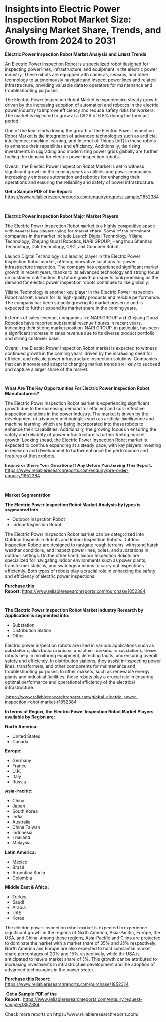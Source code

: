 <p><h1>Insights into Electric Power Inspection Robot Market Size: Analysing Market Share, Trends, and Growth from 2024 to 2031</h1></p><p><strong>Electric Power Inspection Robot Market Analysis and Latest Trends</strong></p>
<p><p>An Electric Power Inspection Robot is a specialized robot designed for inspecting power lines, infrastructure, and equipment in the electric power industry. These robots are equipped with cameras, sensors, and other technology to autonomously navigate and inspect power lines and related infrastructure, providing valuable data to operators for maintenance and troubleshooting purposes.</p><p>The Electric Power Inspection Robot Market is experiencing steady growth, driven by the increasing adoption of automation and robotics in the electric power industry to improve efficiency and reduce safety risks for workers. The market is expected to grow at a CAGR of 6.8% during the forecast period.</p><p>One of the key trends driving the growth of the Electric Power Inspection Robot Market is the integration of advanced technologies such as artificial intelligence, machine learning, and Internet of Things (IoT) in these robots to enhance their capabilities and efficiency. Additionally, the rising investments in upgrading and modernizing power grids globally are further fueling the demand for electric power inspection robots.</p><p>Overall, the Electric Power Inspection Robot Market is set to witness significant growth in the coming years as utilities and power companies increasingly embrace automation and robotics for enhancing their operations and ensuring the reliability and safety of power infrastructure.</p></p>
<p><strong>Get a Sample PDF of the Report:&nbsp;</strong> <a href="https://www.reliableresearchreports.com/enquiry/request-sample/1852384">https://www.reliableresearchreports.com/enquiry/request-sample/1852384</a></p>
<p>&nbsp;</p>
<p><strong>Electric Power Inspection Robot Major Market Players</strong></p>
<p><p>The Electric Power Inspection Robot market is a highly competitive space with several key players vying for market share. Some of the prominent companies in the market include Launch Digital Technology, Yijiahe Technology, Zhejiang Guozi Robotics, NARI GROUP, Hangzhou Shenhao Technology, Dali Technology, CSG, and Guochen Robot.</p><p>Launch Digital Technology is a leading player in the Electric Power Inspection Robot market, offering innovative solutions for power infrastructure inspection. The company has experienced significant market growth in recent years, thanks to its advanced technology and strong focus on customer satisfaction. Its future growth prospects look promising as the demand for electric power inspection robots continues to rise globally.</p><p>Yijiahe Technology is another key player in the Electric Power Inspection Robot market, known for its high-quality products and reliable performance. The company has been steadily growing its market presence and is expected to further expand its market share in the coming years.</p><p>In terms of sales revenue, companies like NARI GROUP and Zhejiang Guozi Robotics have reported substantial revenue figures in recent years, indicating their strong market position. NARI GROUP, in particular, has seen a significant increase in sales revenue due to its diverse product portfolio and strong customer base.</p><p>Overall, the Electric Power Inspection Robot market is expected to witness continued growth in the coming years, driven by the increasing need for efficient and reliable power infrastructure inspection solutions. Companies that can innovate and adapt to changing market trends are likely to succeed and capture a larger share of the market.</p></p>
<p>&nbsp;</p>
<p><strong>What Are The Key Opportunities For Electric Power Inspection Robot Manufacturers?</strong></p>
<p><p>The Electric Power Inspection Robot market is experiencing significant growth due to the increasing demand for efficient and cost-effective inspection solutions in the power industry. The market is driven by the development of advanced technologies such as artificial intelligence and machine learning, which are being incorporated into these robots to enhance their capabilities. Additionally, the growing focus on ensuring the safety and reliability of power infrastructure is further fueling market growth. Looking ahead, the Electric Power Inspection Robot market is expected to continue expanding at a steady pace, with key players investing in research and development to further enhance the performance and features of these robots.</p></p>
<p><strong>Inquire or Share Your Questions If Any Before Purchasing This Report:</strong> <a href="https://www.reliableresearchreports.com/enquiry/pre-order-enquiry/1852384">https://www.reliableresearchreports.com/enquiry/pre-order-enquiry/1852384</a></p>
<p>&nbsp;</p>
<p><strong>Market Segmentation</strong></p>
<p><strong>The Electric Power Inspection Robot Market Analysis by types is segmented into:</strong></p>
<p><ul><li>Outdoor Inspection Robot</li><li>Indoor Inspection Robot</li></ul></p>
<p><p>The Electric Power Inspection Robot market can be categorized into Outdoor Inspection Robots and Indoor Inspection Robots. Outdoor Inspection Robots are designed to navigate rough terrains, withstand harsh weather conditions, and inspect power lines, poles, and substations in outdoor settings. On the other hand, Indoor Inspection Robots are specialized for navigating indoor environments such as power plants, transformer stations, and switchgear rooms to carry out inspections efficiently. Both types of robots play a crucial role in enhancing the safety and efficiency of electric power inspections.</p></p>
<p><strong>Purchase this Report:&nbsp;</strong><a href="https://www.reliableresearchreports.com/purchase/1852384">https://www.reliableresearchreports.com/purchase/1852384</a></p>
<p>&nbsp;</p>
<p><strong>The Electric Power Inspection Robot Market Industry Research by Application is segmented into:</strong></p>
<p><ul><li>Substation</li><li>Distribution Station</li><li>Other</li></ul></p>
<p><p>Electric power inspection robots are used in various applications such as substations, distribution stations, and other markets. In substations, these robots help in monitoring equipment, detecting faults, and ensuring overall safety and efficiency. In distribution stations, they assist in inspecting power lines, transformers, and other components for maintenance and troubleshooting purposes. In other markets, such as renewable energy plants and industrial facilities, these robots play a crucial role in ensuring optimal performance and operational efficiency of the electrical infrastructure.</p></p>
<p><a href="https://www.reliableresearchreports.com/global-electric-power-inspection-robot-market-r1852384">&nbsp;https://www.reliableresearchreports.com/global-electric-power-inspection-robot-market-r1852384</a></p>
<p><strong>In terms of Region, the Electric Power Inspection Robot Market Players available by Region are:</strong></p>
<p>
    <p> <strong> North America: </strong>
        <ul>
            <li>United States</li>
            <li>Canada</li>
        </ul>
        </p> 
    <p> <strong> Europe: </strong>
        <ul>
            <li>Germany</li>
            <li>France</li>
            <li>U.K.</li>
            <li>Italy</li>
            <li>Russia</li>
        </ul>
        </p> 
    <p> <strong> Asia-Pacific: </strong>
        <ul>
            <li>China</li>
            <li>Japan</li>
            <li>South Korea</li>
            <li>India</li>
            <li>Australia</li>
            <li>China Taiwan</li>
            <li>Indonesia</li>
            <li>Thailand</li>
            <li>Malaysia</li>
        </ul>
        </p> 
    <p> <strong> Latin America: </strong>
        <ul>
            <li>Mexico</li>
            <li>Brazil</li>
            <li>Argentina Korea</li>
            <li>Colombia</li>
        </ul>
        </p> 
    <p> <strong> Middle East & Africa: </strong>
        <ul>
            <li>Turkey</li>
            <li>Saudi</li>
            <li>Arabia</li>
            <li>UAE</li>
            <li>Korea</li>
        </ul>
    </p>
    </p>
<p><p>The electric power inspection robot market is expected to experience significant growth in the regions of North America, Asia-Pacific, Europe, the USA, and China. Among these regions, Asia-Pacific and China are projected to dominate the market with a market share of 35% and 25% respectively. North America and Europe are also expected to hold substantial market share percentages of 20% and 15% respectively, while the USA is anticipated to have a market share of 5%. This growth can be attributed to increasing investments in infrastructure development and the adoption of advanced technologies in the power sector.</p></p>
<p><strong>Purchase this Report: </strong><a href="https://www.reliableresearchreports.com/purchase/1852384">https://www.reliableresearchreports.com/purchase/1852384</a></p>
<p>&nbsp;<strong>Get a Sample PDF of the Report:&nbsp;&nbsp;</strong><a href="https://www.reliableresearchreports.com/enquiry/request-sample/1852384">https://www.reliableresearchreports.com/enquiry/request-sample/1852384</a></p>
<p><strong></strong></p>
<p>Check more reports on https://www.reliableresearchreports.com/</p>